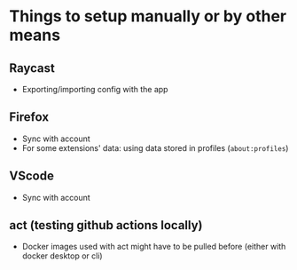 # Things to setup manually or by other means

## Raycast

- Exporting/importing config with the app

## Firefox

- Sync with account
- For some extensions' data: using data stored in profiles (`about:profiles`)

## VScode

- Sync with account

## act (testing github actions locally)

- Docker images used with act might have to be pulled before (either with docker desktop or cli)
